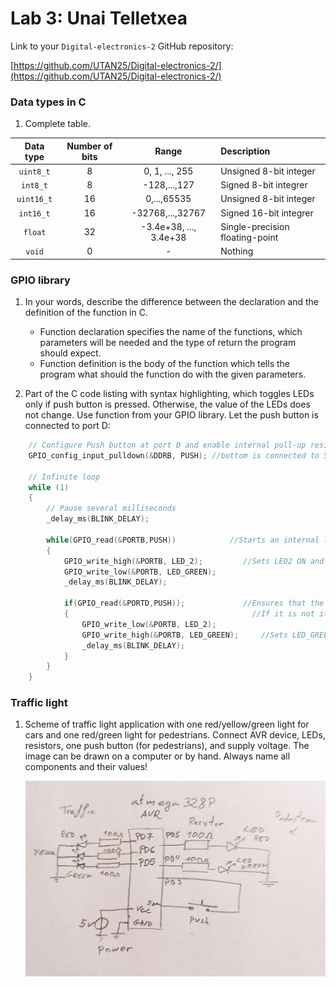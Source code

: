 # Lab 3: Unai Telletxea

Link to your `Digital-electronics-2` GitHub repository:

   [https://github.com/UTAN25/Digital-electronics-2/](https://github.com/UTAN25/Digital-electronics-2/)


### Data types in C

1. Complete table.

| **Data type** | **Number of bits** | **Range** | **Description** |
| :-: | :-: | :-: | :-- | 
| `uint8_t`  | 8 | 0, 1, ..., 255 | Unsigned 8-bit integer |
| `int8_t`   | 8 | -128,...,127 | Signed 8-bit integrer  |
| `uint16_t` | 16 | 0,...,65535 | Unsigned 8-bit integer |
| `int16_t`  | 16 | -32768,...,32767 | Signed 16-bit integrer |
| `float`    | 32 | -3.4e+38, ..., 3.4e+38 | Single-precision floating-point |
| `void`     | 0 | - | Nothing |


### GPIO library

1. In your words, describe the difference between the declaration and the definition of the function in C.
   * Function declaration specifies the name of the functions, which parameters will be needed and the type of return the program should expect.
   * Function definition is the body of the function which tells the program what should the function do with the given parameters.

2. Part of the C code listing with syntax highlighting, which toggles LEDs only if push button is pressed. Otherwise, the value of the LEDs does not change. Use function from your GPIO library. Let the push button is connected to port D:

```c
    // Configure Push button at port D and enable internal pull-up resistor
    GPIO_config_input_pulldown(&DDRB, PUSH); //bottom is connected to 5V

    // Infinite loop
    while (1)
    {
        // Pause several milliseconds
        _delay_ms(BLINK_DELAY);

        while(GPIO_read(&PORTB,PUSH))            //Starts an internal loop while the bottom is pressed down
        {
            GPIO_write_high(&PORTB, LED_2);         //Sets LED2 ON and LED_GREEN OFF
            GPIO_write_low(&PORTB, LED_GREEN);
            _delay_ms(BLINK_DELAY);
            
            if(GPIO_read(&PORTD,PUSH));             //Ensures that the bottom is still PRESSED to continue the blinking
            {                                         //If it is not it will jump this section and maintain the previous state
                GPIO_write_low(&PORTB, LED_2);
                GPIO_write_high(&PORTB, LED_GREEN);     //Sets LED_GREEN ON and LED_2 OFF
                _delay_ms(BLINK_DELAY);
            }                        
        }
    }
```


### Traffic light

1. Scheme of traffic light application with one red/yellow/green light for cars and one red/green light for pedestrians. Connect AVR device, LEDs, resistors, one push button (for pedestrians), and supply voltage. The image can be drawn on a computer or by hand. Always name all components and their values!

   ![your figure](https://github.com/UTAN25/Digital-electronics-2/blob/main/Labs/03-gpio/Captura.PNG)
